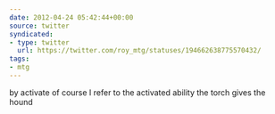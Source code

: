 ```yaml
---
date: 2012-04-24 05:42:44+00:00
source: twitter
syndicated:
- type: twitter
  url: https://twitter.com/roy_mtg/statuses/194662638775570432/
tags:
- mtg
---
```


by activate of course I refer to the activated ability the torch gives the hound